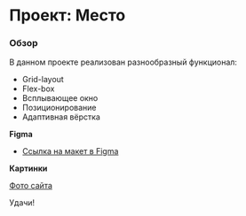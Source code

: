 # Проект: Место

### Обзор
В данном проекте реализован разнообразный функционал:
* Grid-layout
* Flex-box
* Всплывающее окно
* Позиционирование
* Адаптивная вёрстка


**Figma**

* [Ссылка на макет в Figma](https://www.figma.com/file/2cn9N9jSkmxD84oJik7xL7/JavaScript.-Sprint-4?node-id=0%3A1)

**Картинки**

[Фото сайта](./images/127.0.0.1_5500_.png)

Удачи!
